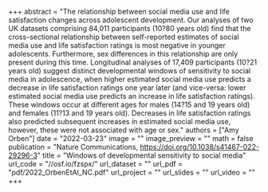 +++
abstract = "The relationship between social media use and life satisfaction changes across adolescent development. Our analyses of two UK datasets comprising 84,011 participants (10?80 years old) find that the cross-sectional relationship between self-reported estimates of social media use and life satisfaction ratings is most negative in younger adolescents. Furthermore, sex differences in this relationship are only present during this time. Longitudinal analyses of 17,409 participants (10?21 years old) suggest distinct developmental windows of sensitivity to social media in adolescence, when higher estimated social media use predicts a decrease in life satisfaction ratings one year later (and vice-versa: lower estimated social media use predicts an increase in life satisfaction ratings). These windows occur at different ages for males (14?15 and 19 years old) and females (11?13 and 19 years old). Decreases in life satisfaction ratings also predicted subsequent increases in estimated social media use, however, these were not associated with age or sex."
authors = ["Amy Orben"]
date = "2022-03-23"
image = ""
image_preview = ""
math = false
publication = "Nature Communications, https://doi.org/10.1038/s41467-022-29296-3"
title = "Windows of developmental sensitivity to social media"
url_code = "//osf.io/fzspx/"
url_dataset = ""
url_pdf = "pdf/2022_OrbenEtAl_NC.pdf"
url_project = ""
url_slides = ""
url_video = ""
+++
